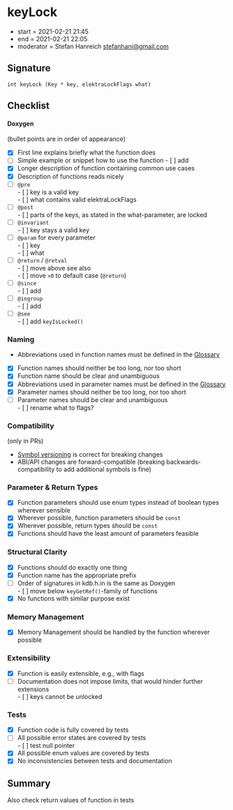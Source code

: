 # keyLock

- start = 2021-02-21 21:45
- end = 2021-02-21 22:05
- moderator = Stefan Hanreich <stefanhani@gmail.com>

## Signature

`int keyLock (Key * key, elektraLockFlags what)`

## Checklist

#### Doxygen

(bullet points are in order of appearance)

- [x] First line explains briefly what the function does
- [ ] Simple example or snippet how to use the function - [ ] add
- [x] Longer description of function containing common use cases
- [x] Description of functions reads nicely
- [ ] `@pre`  
       - [ ] key is a valid key  
       - [ ] what contains valid elektraLockFlags
- [ ] `@post`  
       - [ ] parts of the keys, as stated in the what-parameter, are locked
- [ ] `@invariant`  
       - [ ] key stays a valid key
- [ ] `@param` for every parameter  
       - [ ] key  
       - [ ] what
- [ ] `@return` / `@retval`  
       - [ ] move above see also  
       - [ ] move `>0` to default case (`@return`)
- [ ] `@since`  
       - [ ] add
- [ ] `@ingroup`  
       - [ ] add
- [ ] `@see`  
       - [ ] add `keyIsLocked()`

### Naming

- Abbreviations used in function names must be defined in the
  [Glossary](/doc/help/elektra-glossary.md)
- [x] Function names should neither be too long, nor too short
- [x] Function name should be clear and unambiguous
- [x] Abbreviations used in parameter names must be defined in the
      [Glossary](/doc/help/elektra-glossary.md)
- [x] Parameter names should neither be too long, nor too short
- [ ] Parameter names should be clear and unambiguous  
       - [ ] rename what to flags?

### Compatibility

(only in PRs)

- [Symbol versioning](/doc/dev/symbol-versioning.md)
  is correct for breaking changes
- ABI/API changes are forward-compatible (breaking backwards-compatibility
  to add additional symbols is fine)

### Parameter & Return Types

- [x] Function parameters should use enum types instead of boolean types
      wherever sensible
- [x] Wherever possible, function parameters should be `const`
- [x] Wherever possible, return types should be `const`
- [x] Functions should have the least amount of parameters feasible

### Structural Clarity

- [x] Functions should do exactly one thing
- [x] Function name has the appropriate prefix
- [ ] Order of signatures in kdb.h.in is the same as Doxygen  
       - [ ] move below `keyGetRef()`-family of functions
- [x] No functions with similar purpose exist

### Memory Management

- [x] Memory Management should be handled by the function wherever possible

### Extensibility

- [x] Function is easily extensible, e.g., with flags
- [ ] Documentation does not impose limits, that would hinder further extensions  
       - [ ] keys cannot be unlocked

### Tests

- [x] Function code is fully covered by tests
- [ ] All possible error states are covered by tests  
       - [ ] test null pointer
- [x] All possible enum values are covered by tests
- [x] No inconsistencies between tests and documentation

## Summary

Also check return values of function in tests
